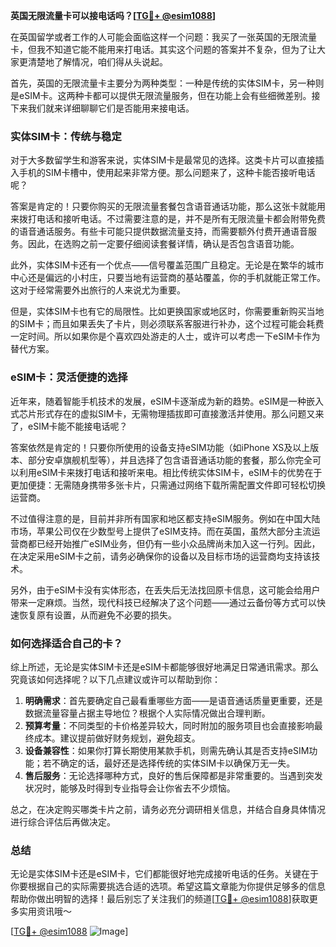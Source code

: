 **英国无限流量卡可以接电话吗？[[TG💪+ @esim1088](https://t.me/s/esim1088)]**

在英国留学或者工作的人可能会面临这样一个问题：我买了一张英国的无限流量卡，但我不知道它能不能用来打电话。其实这个问题的答案并不复杂，但为了让大家更清楚地了解情况，咱们得从头说起。

首先，英国的无限流量卡主要分为两种类型：一种是传统的实体SIM卡，另一种则是eSIM卡。这两种卡都可以提供无限流量服务，但在功能上会有些细微差别。接下来我们就来详细聊聊它们是否能用来接电话。

### 实体SIM卡：传统与稳定

对于大多数留学生和游客来说，实体SIM卡是最常见的选择。这类卡片可以直接插入手机的SIM卡槽中，使用起来非常方便。那么问题来了，这种卡能否接听电话呢？

答案是肯定的！只要你购买的无限流量套餐包含语音通话功能，那么这张卡就能用来拨打电话和接听电话。不过需要注意的是，并不是所有无限流量卡都会附带免费的语音通话服务。有些卡可能只提供数据流量支持，而需要额外付费开通语音服务。因此，在选购之前一定要仔细阅读套餐详情，确认是否包含语音功能。

此外，实体SIM卡还有一个优点——信号覆盖范围广且稳定。无论是在繁华的城市中心还是偏远的小村庄，只要当地有运营商的基站覆盖，你的手机就能正常工作。这对于经常需要外出旅行的人来说尤为重要。

但是，实体SIM卡也有它的局限性。比如更换国家或地区时，你需要重新购买当地的SIM卡；而且如果丢失了卡片，则必须联系客服进行补办，这个过程可能会耗费一定时间。所以如果你是个喜欢四处游走的人士，或许可以考虑一下eSIM卡作为替代方案。

### eSIM卡：灵活便捷的选择

近年来，随着智能手机技术的发展，eSIM卡逐渐成为新的趋势。eSIM是一种嵌入式芯片形式存在的虚拟SIM卡，无需物理插拔即可直接激活并使用。那么问题又来了，eSIM卡能不能接电话呢？

答案依然是肯定的！只要你所使用的设备支持eSIM功能（如iPhone XS及以上版本、部分安卓旗舰机型等），并且选择了包含语音通话功能的套餐，那么你完全可以利用eSIM卡来拨打电话和接听来电。相比传统实体SIM卡，eSIM卡的优势在于更加便捷：无需随身携带多张卡片，只需通过网络下载所需配置文件即可轻松切换运营商。

不过值得注意的是，目前并非所有国家和地区都支持eSIM服务。例如在中国大陆市场，苹果公司仅在少数型号上提供了eSIM支持。而在英国，虽然大部分主流运营商都已经开始推广eSIM业务，但仍有一些小众品牌尚未加入这一行列。因此，在决定采用eSIM卡之前，请务必确保你的设备以及目标市场的运营商均支持该技术。

另外，由于eSIM卡没有实体形态，在丢失后无法找回原卡信息，这可能会给用户带来一定麻烦。当然，现代科技已经解决了这个问题——通过云备份等方式可以快速恢复原有设置，从而避免不必要的损失。

### 如何选择适合自己的卡？

综上所述，无论是实体SIM卡还是eSIM卡都能够很好地满足日常通讯需求。那么究竟该如何选择呢？以下几点建议或许可以帮助到你：

1. **明确需求**：首先要确定自己最看重哪些方面——是语音通话质量更重要，还是数据流量容量占据主导地位？根据个人实际情况做出合理判断。
2. **预算考量**：不同类型的卡价格差异较大，同时附加的服务项目也会直接影响最终成本。建议提前做好财务规划，避免超支。
3. **设备兼容性**：如果你打算长期使用某款手机，则需先确认其是否支持eSIM功能；若不确定的话，最好还是选择传统的实体SIM卡以确保万无一失。
4. **售后服务**：无论选择哪种方式，良好的售后保障都是非常重要的。当遇到突发状况时，能够及时得到专业指导会让你省去不少烦恼。

总之，在决定购买哪类卡片之前，请务必充分调研相关信息，并结合自身具体情况进行综合评估后再做决定。

### 总结

无论是实体SIM卡还是eSIM卡，它们都能很好地完成接听电话的任务。关键在于你要根据自己的实际需要挑选合适的选项。希望这篇文章能为你提供足够多的信息帮助你做出明智的选择！最后别忘了关注我们的频道[[TG💪+ @esim1088](https://t.me/s/esim1088)]获取更多实用资讯哦～

[[TG💪+ @esim1088](https://t.me/s/esim1088) ![Image](https://i.postimg.cc/4NQfJmqS/Snipaste-2025-05-13-00-14-12.png)]